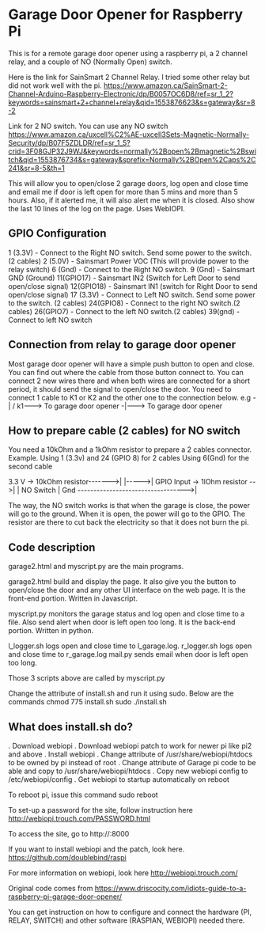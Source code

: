 # Garage Door Opener for Raspberry Pi

This is for a remote garage door opener using a raspberry pi, a 2 channel relay, and a couple of NO (Normally Open) switch.

Here is the link for SainSmart 2 Channel Relay. I tried some other relay but did not work well with the pi.
https://www.amazon.ca/SainSmart-2-Channel-Arduino-Raspberry-Electronic/dp/B0057OC6D8/ref=sr_1_2?keywords=sainsmart+2+channel+relay&qid=1553876623&s=gateway&sr=8-2

Link for 2 NO switch. You can use any NO switch
https://www.amazon.ca/uxcell%C2%AE-uxcell3Sets-Magnetic-Normally-Security/dp/B07F5ZDLDR/ref=sr_1_5?crid=3F08GJP32J9WJ&keywords=normally%2Bopen%2Bmagnetic%2Bswitch&qid=1553876734&s=gateway&sprefix=Normally%2BOpen%2Caps%2C241&sr=8-5&th=1

This will allow you to open/close 2 garage doors, log open and close time and email me if door is left open for more than 5 mins and more than 5 hours. Also, if it alerted me, it will also alert me when it is closed. Also show the last 10 lines of the log on the page.
Uses WebIOPI.

GPIO Configuration
------------------
1 (3.3V) - Connect to the Right NO switch. Send some power to the switch. (2 cables)
2 (5.0V) - Sainsmart Power VOC (This will provide power to the relay switch)
6 (Gnd)  - Connect to the Right NO switch.
9 (Gnd)  - Sainsmart GND (Ground)
11(GPIO17) - Sainsmart IN2 (Switch for Left Door to send open/close signal)
12(GPIO18) - Sainsmart IN1 (switch for Right Door to send open/close signal)
17 (3.3V) - Connect to Left NO switch. Send some power to the switch. (2 cables)
24(GPIO8) - Connect to the right NO switch.(2 cables)
26(GPIO7) - Connect to the left NO switch.(2 cables)
39(gnd)   - Connect to left NO switch

Connection from relay to garage door opener
-------------------------------------------
Most garage door opener will have a simple push button to open and close. You can find out where the cable from those button connect to. You can connect 2 new wires there and when both wires are connected for a short period, it should send the signal to open/close the door. You need to connect 1 cable to K1 or K2 and the other one to the connection below.
e.g
-|
/
k1---> To garage door opener 
-|---> To garage door opener

How to prepare cable (2 cables) for NO switch
---------------------------------------------
You need a 10kOhm and a 1kOhm resistor to prepare a 2 cables connector.
Example. Using 1 (3.3v) and 24 (GPIO 8) for 2 cables 
         Using 6(Gnd) for the second cable 

3.3 V -> 10kOhm resistor------->|
                                |----->|
GPIO Input -> 1lOhm resistor -->|      | NO Switch
                                       |
Gnd ---------------------------------->|

The way, the NO switch works is that when the garage is close, the power will go to the ground.
When it is open, the power will go to the GPIO. The resistor are there to cut back the electricity so that it does not burn the pi.

Code description
----------------
garage2.html and myscript.py are the main programs.

garage2.html build and display the page. It also give you the button to open/close the door and any other UI interface on the web page. It is the front-end portion. Written in Javascript.

myscript.py monitors the garage status and log open and close time to a file. Also send alert when door is left open too long. It is the back-end portion. Written in python.

l_logger.sh logs open and close time to l_garage.log. 
r_logger.sh logs open and close time to r_garage.log
mail.py sends email when door is left open too long.

Those 3 scripts above are called by myscript.py

Change the attribute of install.sh and run it using sudo. Below are the commands
chmod 775 install.sh
sudo ./install.sh

What does install.sh do?
------------------------
. Download webiopi
. Download webiopi patch to work for newer pi like pi2 and above
. Install webiopi
. Change attribute of /usr/share/webiopi/htdocs to be owned by pi instead of root
. Change attribute of Garage pi code to be able and copy to /usr/share/webiopi/htdocs
. Copy new webiopi config to /etc/webiopi/config
. Get webiopi to startup automatically on reboot

To reboot pi, issue this command
sudo reboot

To set-up a password for the site, follow instruction here
http://webiopi.trouch.com/PASSWORD.html

To access the site, go to http://<ip address of pi>:8000

If you want to install webiopi and the patch, look here.
https://github.com/doublebind/raspi

For more information on webiopi, look here
http://webiopi.trouch.com/

Original code comes from https://www.driscocity.com/idiots-guide-to-a-raspberry-pi-garage-door-opener/

You can get instruction on how to configure and connect the hardware (PI, RELAY, SWITCH) and other software (RASPIAN, WEBIOPI) needed there.
